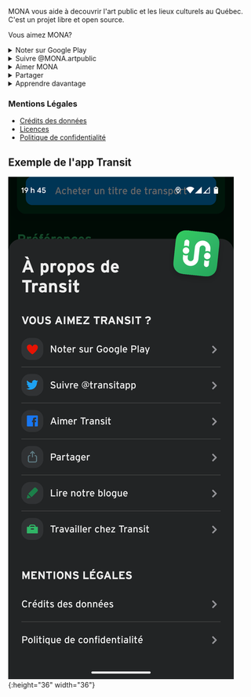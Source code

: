 MONA vous aide à decouvrir l'art public et les lieux culturels au Québec. C'est un projet libre et open source.

Vous aimez MONA?
<details>
<summary> Noter sur Google Play</summary>
</details>
<details>
<summary> Suivre @MONA.artpublic</summary>
    - 
</details>
<details>
<summary> Aimer MONA</summary>
    - « Aime » sur facebook
</details>
<details>
<summary> Partager</summary>
    - Ouvrir un dialogue modal qui permet le partage par texte, courriel, etc 
</details>
<details>
<summary> Apprendre davantage </summary>
MONA est produit par la Maison MONA, un organisme à but non lucratif basé à Montréal (Québec, Canada). Les données que nous recueillons servent uniquement à la recherche académique. Ce projet entièrement non-commercial n'implique aucun tiers.


Vous voulez en savoir plus ? Visiter notre [site web](https://monamontreal.org/index.html)
</details>



### Mentions Légales
- [Crédits des données](creditsdesdonnees.md)
- [Licences](licences.md)
- [Politique de confidentialité](politiquedeconfidentialite.md)


## Exemple de l'app Transit

![Exemple](exemple_apropos.png){:height="36" width="36"}